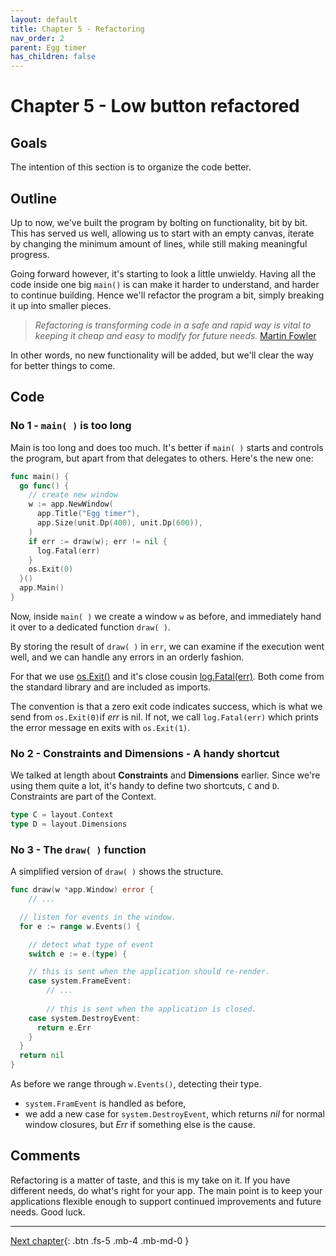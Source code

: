 ```yaml
---
layout: default
title: Chapter 5 - Refactoring
nav_order: 2
parent: Egg timer
has_children: false 
---
```


# Chapter 5 - Low button refactored

## Goals
The intention of this section is to organize the code better. 

## Outline

Up to now, we've built the program by bolting on functionality, bit by bit. This has served us well, allowing us to start with an empty canvas, iterate by changing the minimum amount of lines, while still making meaningful progress.

Going forward however, it's starting to look a little unwieldy. Having all the code inside one big ```main()``` is can make it harder to understand, and harder to continue building. Hence we'll refactor the program a bit, simply breaking it up into smaller pieces. 
 
> *Refactoring is transforming code in a safe and rapid way is vital to keeping it cheap and easy to modify for future needs.*
[Martin Fowler](https://martinfowler.com/books/refactoring.html)

In other words, no new functionality will be added, but we'll clear the way for better things to come. 

## Code

### No 1 - ```main( )``` is too long

Main is too long and does too much. It's better if ```main( )``` starts and controls the program, but apart from that delegates to others. Here's the new one:

```go
func main() {
  go func() {
    // create new window
    w := app.NewWindow(
      app.Title("Egg timer"),
      app.Size(unit.Dp(400), unit.Dp(600)),
    )
    if err := draw(w); err != nil {
      log.Fatal(err)
    }
    os.Exit(0)
  }()
  app.Main()
}
```

Now, inside ```main( )``` we create a window ```w``` as before, and immediately hand it over to a dedicated function ```draw( )```.

By storing the result of ```draw( )``` in ```err```, we can examine if the execution went well, and we can handle any errors in an orderly fashion.

For that we use [os.Exit()](https://pkg.go.dev/os?utm_source=gopls#Exit) and it's close cousin [log.Fatal(err)](https://pkg.go.dev/log?utm_source=gopls#Fatal). Both come from the standard library and are included as imports.

The convention is that a zero exit code indicates success, which is what we send from ```os.Exit(0)```if *err* is nil. If not, we call ```log.Fatal(err)``` which prints the error message en exits with ```os.Exit(1)```. 
  
### No 2 - Constraints and Dimensions - A handy shortcut

We talked at length about **Constraints** and **Dimensions** earlier. Since we're using them quite a lot, it's handy to define two shortcuts, ```C``` and ```D```. Constraints are part of the Context.

```go
type C = layout.Context
type D = layout.Dimensions
````



### No 3 - The ```draw( )``` function

A simplified version of ```draw( )``` shows the structure.

```go
func draw(w *app.Window) error {
    // ...

  // listen for events in the window.
  for e := range w.Events() {

    // detect what type of event
    switch e := e.(type) {

    // this is sent when the application should re-render.
    case system.FrameEvent:
        // ...
    
        // this is sent when the application is closed.
    case system.DestroyEvent:
      return e.Err
    }
  }
  return nil
}
```

As before we range through ```w.Events()```, detecting their type. 
 - ```system.FramEvent``` is handled as before, 
 - we add a new case for ```system.DestroyEvent```, which returns *nil* for normal window closures, but *Err* if something else is the cause.

## Comments
Refactoring is a matter of taste, and this is my take on it. If you have different needs, do what's right for your app. The main point is to keep your applications flexible enough to support continued improvements and future needs. Good luck.

---

[Next chapter](06_button_low_margin.md){: .btn .fs-5 .mb-4 .mb-md-0 }
